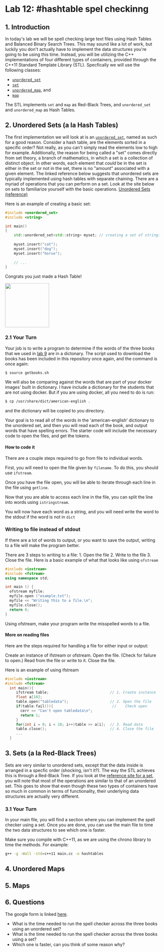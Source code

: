 # Lab 12: #hashtable spel checkinng

## 1. Introduction
In today's lab we will be spell checking large text files using Hash Tables and Balanced Binary Search Trees. This may sound like a lot of work, but luckily you don't actually have to implement the data structures you're going to be using this time. Instead, you will be utilizing the C++ implementations of four different types of containers, provided through the C++11 Standard Template Library (STL). Specfically we will use the following classes:

+ [`unordered_set`](http://en.cppreference.com/w/cpp/container/unordered_set)
+ [`set`](http://en.cppreference.com/w/cpp/container/set)
+ [`unordered_map`](http://en.cppreference.com/w/cpp/container/unordered_map), and
+ [`map`](http://en.cppreference.com/w/cpp/container/map)

The STL implements `set` and `map` as Red-Black Trees, and `unordered_set` and `unordered_map` as Hash Tables.

## 2. Unordered Sets (a la Hash Tables)

The first implementation we will look at is an [`unordered_set`](http://en.cppreference.com/w/cpp/container/unordered_set), named as such for a good reason. Consider a hash table, are the elements sorted in a specific order? Not really, as you can't simply read the elements low to high for example. Additionally, the reason for being called a "set" comes directly from set theory, a branch of mathematics, in which a set is a collection of distinct object. In other words, each element that *could* be in the set is either in the set or not in the set, there is no "amount" associated with a given element. The linked reference below suggests that unordered sets are typically implemented using hash tables with separate chaining. There are a myriad of operations that you can perform on a set. Look at the site below on sets to familiarize yourself with the basic operations. [Unordered Sets (reference)](http://en.cppreference.com/w/cpp/container/unordered_set)

Here is an example of creating a basic set:

```C++
#include <unordered_set>
#include <string>

int main()
{
	std::unordered_set<std::string> myset; // creating a set of strings
	
	myset.insert("cat");
	myset.insert("dog");
	myset.insert("horse");
	
	// ...
}

```

Congrats you just made a Hash Table!
<p><img src="http://www.staples-3p.com/s7/is/image/Staples/s0105150_sc7?$splssku$" width="144"></p>

### 2.1 Your Turn
Your job is to write a program to determine if the words of the three books that we used in [lab 9](https://github.com/URI-CSC/csc-212-f17/tree/master/lab-09) are in a dictonary. The script used to download the books has been included in this repository once again, and the command is once again:

```bash
$ source getbooks.sh
```

We will also be comparing against the words that are part of your docker images' built in dictionary. I have include a dictionary for the students that are not using docker. But if you are using docker, all you need to do is run:

```bash
$ cp /usr/share/dict/american-english .
```

and the dictionary will be copied to you directory. 

Your goal is to read all of the words in the 'american-english' dictionary to the unordered set, and then you will read each of the book, and output words that have spelling errors. The starter code will include the necessary code to open the files, and get the tokens.

#### How to code it

There are a couple steps required to go from file to individual words.

First, you will need to open the file given by `filename`. To do this, you should use `ifstream`.

Once you have the file open, you will be able to iterate through each line in the file using `getline`.

Now that you are able to access each line in the file, you can split the line into words using `istringstream`.

You will now have each word as a string, and you will need write the word to the stdout if the word is not in `dict`

### Writing to file instead of stdout

If there are a lot of words to output, or you want to save the output, writing to a file will make the program better.

There are 3 steps to writing to a file:
	1. Open the file
	2. Write to the file
	3. Close the file.
Here is a basic example of what that looks like using `ofstream`

```C++
#include <iostream>
#include <fstream>
using namespace std;

int main () {
  ofstream myfile;
  myfile.open ("example.txt");
  myfile << "Writing this to a file.\n";
  myfile.close();
  return 0;
}
```
Using ofstream, make your program write the misspelled words to a file.


#### More on reading files
Here are the steps required for handling a file for either input or output:

Create an instance of ifstream or ofstream.
Open the file. (Check for failure to open.)
Read from the file or write to it.
Close the file.

Here is an example of using ifstream
```C++
#include <iostream>
#include <fstream>
  int main(){
     ifstream table;                            // 1. Create instance
     float a[10];
     table.open("tabledata");                   // 2. Open the file
     if(table.fail()){                           //    Check open
       cerr << "Can't open tabledata\n";
       return 1;
     }
     for(int i = 0; i < 10; i++)table >> a[i];  // 3. Read data
     table.close();                             // 4. Close the file
     ...
  }
```

## 3. Sets (a la Red-Black Trees)

Sets are very similar to unordered sets, except that the data inside is arranged in a specfic order (shocking, isn't it?). The way the STL achieves this is through a Red-Black Tree. If you look at the [reference site for a set](http://en.cppreference.com/w/cpp/container/set), you will note that most of the operations are similar to that of an unordered set. This goes to show that even though these two types of containers have so much in common in terms of functionality, their underlying data structures are actually very different.

### 3.1 Your Turn

In your main file, you will find a section where you can implement the spell checker using a set. Once you are done, you can use the main file to time the two data structures to see which one is faster.

Make sure you compile with C++11, as we are using the chrono library to time the methods. For example:

```bash
g++ -g -Wall -std=c++11 main.cc -o hashtables
```

## 4. Unordered Maps



## 5. Maps



## 6. Questions

The google form is linked [here](https://docs.google.com/forms/d/e/1FAIpQLSdCnVWK7FqA3pbFfQaxuawVdiGuEUW9E2dWSw7S3Oja9p921A/viewform?usp=sf_link).

* What is the time needed to run the spell checker across the three books using an unordered set?
* What is the time needed to run the spell checker across the three books using a set?
* Which one is faster, can you think of some reason why?
